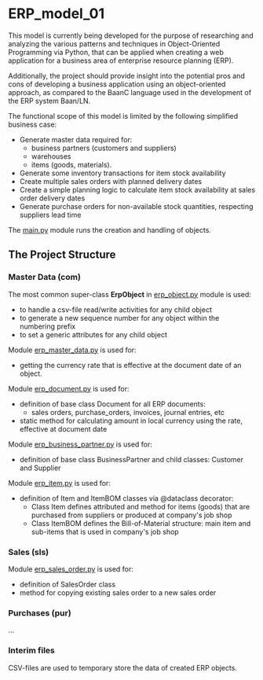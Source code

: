 # ERP_model_01
This model is currently being developed for the purpose of researching and analyzing the various 
patterns and techniques in Object-Oriented Programming via Python, that can be applied 
when creating a web application for a business area of enterprise resource planning (ERP). 

Additionally, the project should provide insight into the potential pros and cons of 
developing a business application using an object-oriented approach, as compared to 
the BaanC language used in the development of the ERP system Baan/LN.

The functional scope of this model is limited by the following simplified business case:
* Generate master data required for: 
  * business partners (customers and suppliers) 
  * warehouses 
  * items (goods, materials).
* Generate some inventory transactions for item stock availability
* Create multiple sales orders with planned delivery dates
* Create a simple planning logic to calculate item stock availability at sales order delivery dates
* Generate purchase orders for non-available stock quantities, respecting suppliers lead time

The [main.py](https://github.com/Konstantin-Kleinikov/ERP_model_01/blob/master/main.py) module runs the creation and handling of objects.

## The Project Structure

### Master Data (com)
The most common super-class __ErpObject__ in [erp_object.py](https://github.com/Konstantin-Kleinikov/ERP_model_01/blob/master/com/erp_master_data.py) module is used:
* to handle a csv-file read/write activities for any child object
* to generate a new sequence number for any object within the numbering prefix
* to set a generic attributes for any child object

Module [erp_master_data.py](https://github.com/Konstantin-Kleinikov/ERP_model_01/blob/master/com/erp_master_data.py) is used for:
* getting the currency rate that is effective at the document date of an object.

Module [erp_document.py](https://github.com/Konstantin-Kleinikov/ERP_model_01/blob/master/com/erp_document.py) is used for:
* definition of base class Document for all ERP documents:
  * sales orders, purchase_orders, invoices, journal entries, etc
* static method for calculating amount in local currency using the rate, effective at document date 

Module [erp_business_partner.py](https://github.com/Konstantin-Kleinikov/ERP_model_01/blob/master/com/erp_business_partner.py) is used for:
* definition of base class BusinessPartner and child classes: Customer and Supplier

Module [erp_item.py](https://github.com/Konstantin-Kleinikov/ERP_model_01/blob/master/com/erp_item.py) is used for:
* definition of Item and ItemBOM classes via @dataclass decorator:
  * Class Item defines attributed and method for items (goods) that are purchased
    from suppliers or produced at company's job shop
  * Class ItemBOM defines the Bill-of-Material structure: main item and sub-items that is
    used in company's job shop

### Sales (sls)
Module [erp_sales_order.py](https://github.com/Konstantin-Kleinikov/ERP_model_01/blob/master/sls/erp_sales_order.py) is used for:
* definition of SalesOrder class
* method for copying existing sales order to a new sales order

### Purchases (pur)
...

### Interim files
CSV-files are used to temporary store the data of created ERP objects. 
